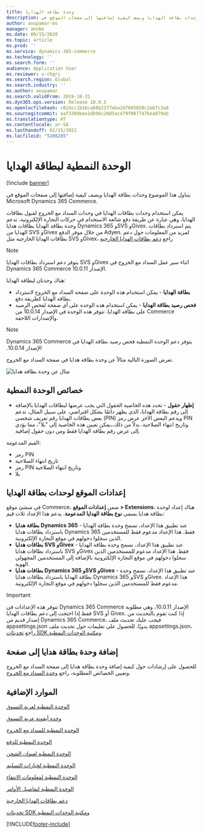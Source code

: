 ```yaml
---
title: وحدة بطاقة الهدايا
description: يتناول هذا الموضوع وحدات بطاقة الهدايا ويصف كيفية إضافتها إلى صفحات الموقع في Microsoft Dynamics 365 Commerce.
author: anupamar-ms
manager: annbe
ms.date: 09/15/2020
ms.topic: article
ms.prod: ''
ms.service: dynamics-365-commerce
ms.technology: ''
ms.search.form: ''
audience: Application User
ms.reviewer: v-chgri
ms.search.region: Global
ms.search.industry: ''
ms.author: anupamar
ms.search.validFrom: 2019-10-31
ms.dyn365.ops.version: Release 10.0.5
ms.openlocfilehash: c024cc1b16ca60b2277eba2d7045020c2e67c3a0
ms.sourcegitcommit: eaf330dbee1db96c20d5ac479f007747bea079eb
ms.translationtype: HT
ms.contentlocale: ar-SA
ms.lasthandoff: 02/15/2021
ms.locfileid: "5206285"
---
```

# <a name="gift-card-module"></a>الوحدة النمطية لبطاقة الهدايا

[!include [banner](includes/banner.md)]

يتناول هذا الموضوع وحدات بطاقة الهدايا ويصف كيفية إضافتها إلى صفحات الموقع في Microsoft Dynamics 365 Commerce.

يمكن استخدام وحدات بطاقات الهدايا في وحدات السداد مع الخروج لقبول بطاقات الهدايا، وهي عبارة عن طريقة دفع شائعة الاستخدام في حركات التجارة الإلكترونية. تدعم وحدة بطاقة الهدايا بطاقات هدايا Dynamics 365 وSVS وGivex. يتم استرداد بطاقات الهدايا من SVS وGivex من خلال موفر الدفع Adyen. لمزيد من المعلومات جول دعم بطاقات الهدايا الخارجية مثل SVS وGivex، راجع [دعم بطاقات الهدايا الخارجية](./dev-itpro/gift-card.md)

> [!NOTE]
> يتوفر دعم استرداد بطاقات الهدايا SVS وGivex اثناء سير عمل السداد مع الخروج في Dynamics 365 Commerce الإصدار 10.0.11. 

هناك وحدتان لبطاقة الهدايا:

- **بطاقة الهدايا** - يمكن استخدام هذه الوحدة على صفحة السداد مع الخروج‬ لاسترداد بطاقة الهدايا كطريقة دفع. 
- **فحص رصيد بطاقة الهدايا** - يمكن استخدام هذه الوحدة على أي صفحة لفحص الرصيد على بطاقة الهدايا. تتوفر هذه الوحدة في الإصدار 10.0.14 من Commerce والإصدارات اللاحقة.

> [!NOTE]
> يتوفر دعم الوحدة النمطية فحص رصيد بطاقة الهدايا‬‏‫ في Dynamics 365 Commerce الإصدار 10.0.14.

تعرض الصورة التالية مثالاً عن وحدة بطاقة هدايا في صفحة السداد مع الخروج.

![مثال عن وحدة بطاقة هدايا](./media/ecommerce-giftcard.PNG)

## <a name="module-properties"></a>خصائص الوحدة النمطية

- **إظهار حقول** - تحدد هذه الخاصية الحقول التي يجب عرضها لبطاقات الهدايا بالإضافة إلى رقم بطاقة الهدايا، الذي يظهر دائمًا بشكل افتراضي. على سبيل المثال، تدعم بعض بطاقات الهدايا رقم تعريف شخصي (PIN) ويدعم البعض الآخر عرض رمز PIN وتاريخ انتهاء الصلاحية. بدلاً من ذلك،،يمكن تعيين هذه الخاصية إلى "بلا"، مما يؤدي إلى عرض رقم بطاقة الهدايا فقط ومن دون حقول إضافية.

القيم المدعومة:
-   رمز PIN
-   تاريخ انتهاء الصلاحية
-   رمز PIN وتاريخ انتهاء الصلاحية 
-   بلا‬‬

## <a name="site-settings-for-gift-card-modules"></a>إعدادات الموقع لوحدات بطاقة الهدايا

في منشئ موقع Commerce، ضمن **إعدادات الموقع \> Extensions**، هناك إعداد لوحدة بطاقة هدايا يسمى **نوع بطاقة الهدايا المدعومة**. يدعم هذا الإعداد ثلاث قيم:
- **بطاقة هدايا Dynamics 365** - عند تطبيق هذا الإعداد، تسمح وحدة بطاقة الهدايا باسترداد بطاقات هدايا Dynamics 365 فقط. هذا الإعداد مدعوم فقط للمستخدمين الذين سجلوا دخولهم في موقع التجارة الإلكترونية.
- **بطاقات هدايا SVS وGivex** - عند تطبيق هذا الإعداد، تسمح وحدة بطاقة الهدايا باسترداد بطاقات هدايا SVS وGivex فقط. هذا الإعداد مدعوم للمستخدمين الذين سجلوا دخولهم في موقع التجارة الإلكترونية بالإضافة إلى المستخدمين المجهولي الهوية.
- **بطاقات هدايا Dynamics 365 وSVS وGivex** - عند تطبيق هذا الإعداد، تسمح وحدة بطاقة الهدايا باسترداد بطاقات هدايا Dynamics 365 وSVS وGivex. هذا الإعداد مدعوم فقط للمستخدمين الذين سجلوا دخولهم في موقع التجارة الإلكترونية.

> [!IMPORTANT]
> تتوفر هذه الإعدادات في Dynamics 365 Commerce الإصدار 10.0.11، وهي مطلوبة فقط إذا احتجت إلى دعم بطاقات الهدايا SVS أو Givex. إذا كنت تقوم بالتحديث من إصدار قديم من Dynamics 365 Commerce، فيجب عليك تحديث ملف appsettings.json يدويًا. للحصول على تعليمات حول تحديث ملف appsettings.json، راجع [تحديثات SDK ومكتبة الوحدات النمطية](e-commerce-extensibility/sdk-updates.md#update-the-appsettingsjson-file). 

## <a name="add-a-gift-card-module-to-a-page"></a>إضافة وحدة بطاقة هدايا إلى صفحة

للحصول على إرشادات حول كيفية إضافة وحدة بطاقة هدايا إلى صفحة السداد مع الخروج‬ وتعيين الخصائص المطلوبة، راجع [وحدة السداد مع الخروج](add-checkout-module.md).

## <a name="additional-resources"></a>الموارد الإضافية

[الوحدة النمطية لعربة التسوق](add-cart-module.md)

[وحدة أيقونة عربة التسوق](cart-icon-module.md)

[الوحدة النمطية للسداد مع الخروج](add-checkout-module.md)

[الوحدة النمطية للدفع](payment-module.md)

[الوحدة النمطية لعنوان الشحن](ship-address-module.md)

[الوحدة النمطية لخيارات التسليم](delivery-options-module.md)

[الوحدة النمطية لمعلومات الانتقاء](pickup-info-module.md)

[الوحدة النمطية لتفاصيل الأوامر](order-confirmation-module.md)

[دعم بطاقات الهدايا الخارجية](./dev-itpro/gift-card.md)

[تحديثات SDK ومكتبة الوحدات النمطية](e-commerce-extensibility/sdk-updates.md)


[!INCLUDE[footer-include](../includes/footer-banner.md)]